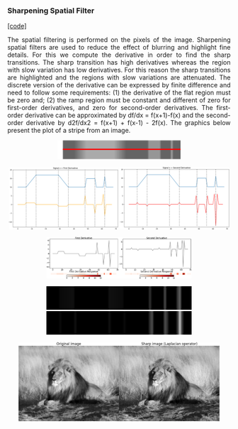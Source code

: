 ### Sharpening Spatial Filter
[[code]](codes/sharpening_filter.py)
<p align="justify">
The spatial filtering is performed on the pixels of the image. Sharpening spatial filters are used to reduce the effect of blurring and highlight fine details. For this we compute the derivative in order to find the sharp transitions. The sharp transition has high derivatives whereas the region with slow variation has low derivatives. For this reason the sharp transitions are highlighted and the regions with slow variations are attenuated. The discrete version of the derivative can be expressed by finite difference and need to follow some requirements: (1) the derivative of the flat region must be zero and; (2) the ramp region must be constant and different of zero for first-order derivatives, and zero for second-order derivatives. The first-order derivative can be approximated by df/dx = f(x+1)-f(x) and the second-order derivative by d2f/dx2 = f(x+1) + f(x-1) - 2f(x). The graphics below present the plot of a stripe from an image.
</p>
<p align="center">
<img src="https://github.com/wallaceloos/Image_Processing/blob/master/image_enhancement/images/stripe_.png" width="55%" height="45%">
</p>

<p align="center">
<img src="https://github.com/wallaceloos/Image_Processing/blob/master/image_enhancement/images/signalfd.png" width="49%" height="49%">
  <img src="https://github.com/wallaceloos/Image_Processing/blob/master/image_enhancement/images/signalsd.png" width="49%" height="49%">
</p>

<p align="center">
<img src="https://github.com/wallaceloos/Image_Processing/blob/master/image_enhancement/images/derivadas4.png" width="65%" height="65%">
</p>

<p align="center">
  <img src="https://github.com/wallaceloos/Image_Processing/blob/master/image_enhancement/images/img1_resposta1.png" width="65%" height="65%"/>
  <img src="https://github.com/wallaceloos/Image_Processing/blob/master/image_enhancement/images/img1_resposta2.png" width="65%" height="65%" /> 
</p>

<p align="center">
<img src="https://github.com/wallaceloos/Image_Processing/blob/master/image_enhancement/images/sharp_img.png" width="90%" height="90%">
</p>
